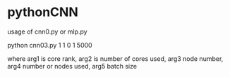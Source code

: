 # pythonCNN

usage of cnn0.py or mlp.py


python cnn03.py 1 1 0 1 5000 


where arg1 is core rank, arg2 is number of cores used, arg3 node number, arg4 number or nodes used, arg5 batch size 
